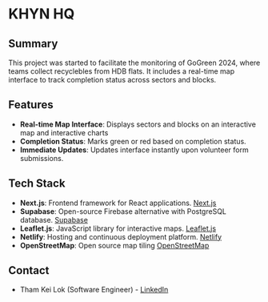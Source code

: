 # KHYN HQ

## Summary
This project was started to facilitate the monitoring of GoGreen 2024, where teams collect recyclebles from HDB flats. It includes a real-time map interface to track completion status across sectors and blocks.

## Features
- **Real-time Map Interface**: Displays sectors and blocks on an interactive map and interactive charts
- **Completion Status**: Marks green or red based on completion status.
- **Immediate Updates**: Updates interface instantly upon volunteer form submissions.

## Tech Stack
- **Next.js**: Frontend framework for React applications. [Next.js](https://nextjs.org/)
- **Supabase**: Open-source Firebase alternative with PostgreSQL database. [Supabase](https://supabase.io/)
- **Leaflet.js**: JavaScript library for interactive maps. [Leaflet.js](https://leafletjs.com/)
- **Netlify**: Hosting and continuous deployment platform. [Netlify](https://www.netlify.com/)
- **OpenStreetMap**: Open source map tiling [OpenStreetMap](https://www.openstreetmap.org/)

## Contact
-   Tham Kei Lok (Software Engineer) - [LinkedIn](https://www.linkedin.com/in/keiloktql/)